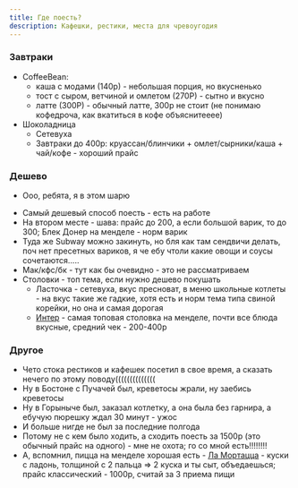 ```yaml
---
title: Где поесть?
description: Кафешки, рестики, места для чревоугодия
---
```


### Завтраки

- CoffeeBean: 
  - каша с модами (140р) - небольшая порция, но вкусненько
  - тост с сыром, ветчиной и омлетом (270Р) - сытно и вкусно
  - латте (300Р) - обычный латте, 300р не стоит (не понимаю кофедроча, как вкатиться в кофе объяснитееее)
- Шоколадница
  - Сетевуха
  - Завтраки до 400р: круассан/блинчики + омлет/сырники/каша + чай/кофе - хороший прайс

### Дешево

- Ооо, ребята, я в этом шарю

<new-img-row>
  <img-slide src="/images/food/sharu.jpg" alt="Мэм аж захотелось вставить"></img-slide>
</new-img-row>

- Самый дешевый способ поесть - есть на работе
- На втором месте - шава: прайс до 200, а если большой варик, то до 300; Блек Донер на менделе - норм варик
- Туда же Subway можно закинуть, но бля как там сендвичи делать, поч нет пресетных вариков, я че ебу чтоли какие овощи и соусы сочетаются.....
- Мак/кфс/бк - тут как бы очевидно - это не рассматриваем
- Столовки - топ тема, если нужно дешево покушать
  - Ласточка - сетевуха, вкус пресноват, в меню школьные котлеты - на вкус такие же гадкие, хотя есть и норм тема типа свиной корейки, но она и самая дорогая
  - [Интер](https://yandex.ru/maps/-/CCUi6TvuxB) - самая топовая столовка на менделе, почти все блюда вкусные, средний чек - 200-400р
  


### Другое

- Чето стока рестиков и кафешек посетил в свое время, а сказать нечего по этому поводу((((((((((((((
- Ну в Бостоне с Пучачей был, креветосы жрали, ну заебись креветосы
- Ну в Горыныче был, заказал котлетку, а она была без гарнира, а ебучую пюрешку ждал 30 минут - ужос
- И больше нигде не был за последние полгода
- Потому не с кем было ходить, а сходить поесть за 1500р (это обычный прайс на одного) - мне не охота; го со мной есть!!!!!!!!
- А, вспомнил, пицца на менделе хорошая есть - [Ла Мортацца](https://yandex.ru/maps/-/CCUi6Tc0cC) - куски с ладонь, толщиной с 2 пальца => 2 куска и ты сыт, объедаешься; прайс классический - 1000р, считай за 3 приема пищи 

